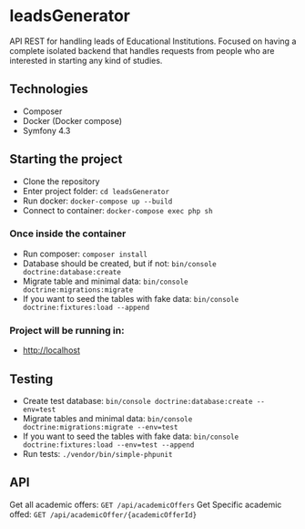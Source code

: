 # leadsGenerator
API REST for handling leads of Educational Institutions. Focused on having a complete isolated backend that handles requests from people who are interested in starting any kind of studies. 

## Technologies
- Composer
- Docker (Docker compose)
- Symfony 4.3

## Starting the project

- Clone the repository
- Enter project folder: `cd leadsGenerator`
- Run docker: `docker-compose up --build`
- Connect to container: `docker-compose exec php sh`

### Once inside the container
- Run composer: `composer install`
- Database should be created, but if not: `bin/console doctrine:database:create`
- Migrate table and minimal data: `bin/console doctrine:migrations:migrate`
- If you want to seed the tables with fake data: `bin/console doctrine:fixtures:load --append`

### Project will be running in:
- [http://localhost](http://localhost/)


## Testing
- Create test database: `bin/console doctrine:database:create --env=test`
- Migrate tables and minimal data: `bin/console doctrine:migrations:migrate --env=test`
- If you want to seed the tables with fake data: `bin/console doctrine:fixtures:load --env=test --append`
- Run tests: `./vendor/bin/simple-phpunit`

## API

Get all academic offers: `GET /api/academicOffers`
Get Specific academic offed: `GET /api/academicOffer/{academicOfferId}`
